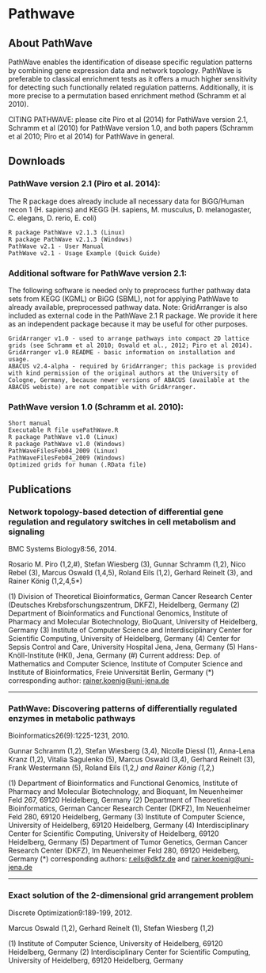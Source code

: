 # Pathwave

## About PathWave

PathWave enables the identification of disease specific regulation patterns by combining gene expression data and network topology. PathWave is preferable to classical enrichment tests as it offers a much higher sensitivity for detecting such functionally related regulation patterns. Additionally, it is more precise to a permutation based enrichment method (Schramm et al 2010).

CITING PATHWAVE: please cite Piro et al (2014) for PathWave version 2.1, Schramm et al (2010) for PathWave version 1.0, and both papers (Schramm et al 2010; Piro et al 2014) for PathWave in general.

## Downloads

### PathWave version 2.1 (Piro et al. 2014):

The R package does already include all necessary data for BiGG/Human recon 1 (H. sapiens) and KEGG (H. sapiens, M. musculus, D. melanogaster, C. elegans, D. rerio, E. coli)

    R package PathWave v2.1.3 (Linux)
    R package PathWave v2.1.3 (Windows)
    PathWave v2.1 - User Manual
    PathWave v2.1 - Usage Example (Quick Guide)

### Additional software for PathWave version 2.1:

The following software is needed only to preprocess further pathway data sets from KEGG (KGML) or BiGG (SBML), not for applying PathWave to already available, preprocessed pathway data. Note: GridArranger is also included as external code in the PathWave 2.1 R package. We provide it here as an independent package because it may be useful for other purposes.

    GridArranger v1.0 - used to arrange pathways into compact 2D lattice grids (see Schramm et al 2010; Oswald et al., 2012; Piro et al 2014).
    GridArranger v1.0 README - basic information on installation and usage.
    ABACUS v2.4-alpha - required by GridArranger; this package is provided with kind permission of the original authors at the University of Cologne, Germany, because newer versions of ABACUS (available at the ABACUS webiste) are not compatible with GridArranger.

### PathWave version 1.0 (Schramm et al. 2010):

    Short manual
    Executable R file usePathWave.R
    R package PathWave v1.0 (Linux)
    R package PathWave v1.0 (Windows)
    PathWaveFilesFeb04_2009 (Linux)
    PathWaveFilesFeb04_2009 (Windows)
    Optimized grids for human (.RData file)

## Publications

### Network topology-based detection of differential gene regulation and regulatory switches in cell metabolism and signaling

BMC Systems Biology8:56, 2014.

Rosario M. Piro (1,2,#), Stefan Wiesberg (3), Gunnar Schramm (1,2), Nico Rebel (3), Marcus Oswald (1,4,5), Roland Eils (1,2), Gerhard Reinelt (3), and Rainer König (1,2,4,5*)

(1) Division of Theoretical Bioinformatics, German Cancer Research Center (Deutsches Krebsforschungszentrum, DKFZ), Heidelberg, Germany
(2) Department of Bioinformatics and Functional Genomics, Institute of Pharmacy and Molecular Biotechnology, BioQuant, University of Heidelberg, Germany
(3) Institute of Computer Science and Interdisciplinary Center for Scientific Computing, University of Heidelberg, Germany
(4) Center for Sepsis Control and Care, University Hospital Jena, Jena, Germany
(5) Hans-Knöll-Institute (HKI), Jena, Germany
(#) Current address: Dep. of Mathematics and Computer Science, Institute of Computer Science and Institute of Bioinformatics, Freie Universität Berlin, Germany
(*) corresponding author: rainer.koenig@uni-jena.de

-----

### PathWave: Discovering patterns of differentially regulated enzymes in metabolic pathways

Bioinformatics26(9):1225-1231, 2010.

Gunnar Schramm (1,2), Stefan Wiesberg (3,4), Nicolle Diessl (1), Anna-Lena Kranz (1,2), Vitalia Sagulenko (5), Marcus Oswald (3,4), Gerhard Reinelt (3), Frank Westermann (5), Roland Eils (1,2,*) and Rainer König (1,2,*)

(1) Department of Bioinformatics and Functional Genomics, Institute of Pharmacy and Molecular Biotechnology, and Bioquant, Im Neuenheimer Feld 267, 69120 Heidelberg, Germany
(2) Department of Theoretical Bioinformatics, German Cancer Research Center (DKFZ), Im Neuenheimer Feld 280, 69120 Heidelberg, Germany
(3) Institute of Computer Science, University of Heidelberg, 69120 Heidelberg, Germany
(4) Interdisciplinary Center for Scientific Computing, University of Heidelberg, 69120 Heidelberg, Germany
(5) Department of Tumor Genetics, German Cancer Research Center (DKFZ), Im Neuenheimer Feld 280, 69120 Heidelberg, Germany
(*) corresponding authors: r.eils@dkfz.de and rainer.koenig@uni-jena.de

-----

### Exact solution of the 2-dimensional grid arrangement problem

Discrete Optimization9:189-199, 2012.

Marcus Oswald (1,2), Gerhard Reinelt (1), Stefan Wiesberg (1,2)

(1) Institute of Computer Science, University of Heidelberg, 69120 Heidelberg, Germany
(2) Interdisciplinary Center for Scientific Computing, University of Heidelberg, 69120 Heidelberg, Germany
